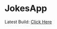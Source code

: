 # JokesApp
Latest Build: [Click Here](https://drive.google.com/file/d/1EdJSaVp8ZJl8fdRH2z0ShjLQDiEL27g9/view?usp=sharing)
